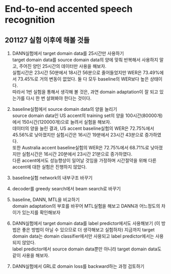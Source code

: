 # End-to-end accented speech recognition
## 201127 실험 이후에 해볼 것들
1. DANN실험에서 target domain data를 25시간만 사용하기  
target domain data를 source domain data의 양에 맞춰 반복해서 사용하지 말고, 주어진 양인 25시간의 데이터만 사용을 해보자.  
실험시간은 23시간 50분에서 18시간 56분으로 줄어들었지만 WER은 73.49%에서 73.45%로 거의 변동이 없었다. 둘 다 모두 baseline의 WER보다 높은 상태이다.  
따라서 1번 실험을 통해서 생각해 볼 것은, 과연 domain adaptation이 잘 되고 있는가를 다시 한 번 살펴봐야 한다는 것이다.  

2. baseline실험에서 source domain data의 양을 늘리기  
source domain data인 US accent의 training set의 양을 100시간(80000개)에서 150시간(120000개)으로 늘려서 실험을 해보자.  
데이터의 양을 늘린 결과, US accent baseline실험의 WER은 72.75%에서 45.56%로 낮아졌지만 실험시간은 16시간 19분에서 23시간 43분으로 증가하였다.   
또한 Australia accent baseline실험의 WER은 72.75%에서 68.71%로 낮아졌지만 실험시간은 16시간 20분에서 23시간 21분으로 증가하였다.  
다른 accent에서도 성능향상이 일어날 것임을 가정하며 시간절약을 위해 다른 accent에 대한 실험은 진행하지 않았다.  

3. baseline실험 network의 내부구조 바꾸기  

4. decoder를 greedy search에서 beam search로 바꾸기  

5. baseline, DANN, MTL을 비교하기  
domain adaptation의 부호를 바꾸어 MTL실험을 해보고 DANN과 어느정도의 차이가 있는지를 확인해보자  

6. DANN실험에서 target domain data를 label predictor에서도 사용해보기 (이 방법은 좋은 방법이 아닐 수 있으므로 더 생각해보고 실험하자)
지금까지 target domain data는 domain classifier에서만 사용되고 label predictor에서는 사용되지 않았다.  
label predictor에서 source domain data뿐만 아니라 target domain data도 같이 사용을 해보자.  

7. DANN실험에서 GRL로 domain loss를 backward하는 과정 검토하기  